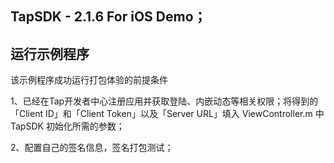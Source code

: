 ## TapSDK - 2.1.6 For iOS Demo；

## 运行示例程序

该示例程序成功运行打包体验的前提条件

1、已经在Tap开发者中心注册应用并获取登陆、内嵌动态等相关权限；将得到的「Client ID」和「Client Token」以及「Server URL」填入 ViewController.m 中 TapSDK 初始化所需的参数；

2、配置自己的签名信息，签名打包测试；
